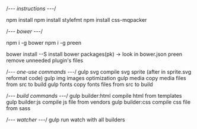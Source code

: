 /*--- instructions ---*/

npm install
npm install stylefmt
npm install css-mqpacker

/*--- bower ---*/

npm i -g bower
npm i -g preen

bower install --S <pk>  install bower packages(pk) -> look in bower.json
preen               remove unneeded plugin's files

/*--- one-use commands ---*/
gulp svg            compile svg sprite (after in sprite.svg reformat code)
gulp img            images optimization
gulp media          copy media files from src to build
gulp fonts          copy fonts files from src to build

/*--- build commands ---*/
gulp builder:html   compile html from templates
gulp builder:js     compile js file from vendors
gulp builder:css    compile css file from sass

/*--- watcher ---*/
gulp                run watch with all builders

